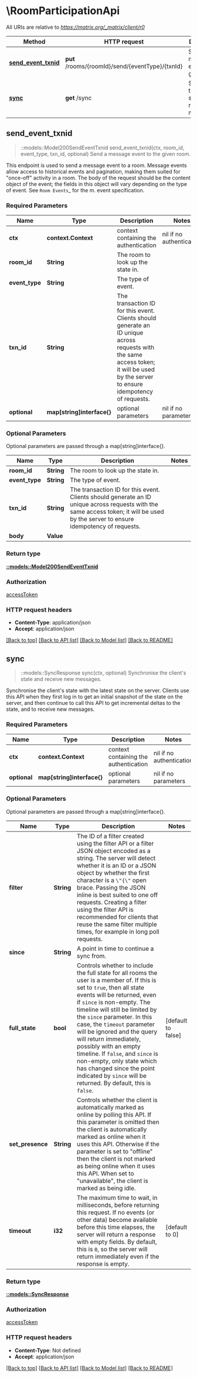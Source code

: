 # \RoomParticipationApi

All URIs are relative to *https://matrix.org/_matrix/client/r0*

Method | HTTP request | Description
------------- | ------------- | -------------
[**send_event_txnid**](RoomParticipationApi.md#send_event_txnid) | **put** /rooms/{roomId}/send/{eventType}/{txnId} | Send a message event to the given room.
[**sync**](RoomParticipationApi.md#sync) | **get** /sync | Synchronise the client's state and receive new messages.



## send_event_txnid

> ::models::Model200SendEventTxnid send_event_txnid(ctx, room_id, event_type, txn_id, optional)
Send a message event to the given room.

This endpoint is used to send a message event to a room. Message events allow access to historical events and pagination, making them suited for \"once-off\" activity in a room. The body of the request should be the content object of the event; the fields in this object will vary depending on the type of event. See `Room Events`_ for the m. event specification.

### Required Parameters


Name | Type | Description  | Notes
------------- | ------------- | ------------- | -------------
 **ctx** | **context.Context** | context containing the authentication | nil if no authentication
  **room_id** | **String**| The room to look up the state in. | 
  **event_type** | **String**| The type of event. | 
  **txn_id** | **String**| The transaction ID for this event. Clients should generate an ID unique across requests with the same access token; it will be used by the server to ensure idempotency of requests. | 
 **optional** | **map[string]interface{}** | optional parameters | nil if no parameters

### Optional Parameters

Optional parameters are passed through a map[string]interface{}.

Name | Type | Description  | Notes
------------- | ------------- | ------------- | -------------
 **room_id** | **String**| The room to look up the state in. | 
 **event_type** | **String**| The type of event. | 
 **txn_id** | **String**| The transaction ID for this event. Clients should generate an ID unique across requests with the same access token; it will be used by the server to ensure idempotency of requests. | 
 **body** | **Value**|  | 

### Return type

[**::models::Model200SendEventTxnid**](200_sendEventTxnid.md)

### Authorization

[accessToken](../README.md#accessToken)

### HTTP request headers

- **Content-Type**: application/json
- **Accept**: application/json

[[Back to top]](#) [[Back to API list]](../README.md#documentation-for-api-endpoints) [[Back to Model list]](../README.md#documentation-for-models) [[Back to README]](../README.md)


## sync

> ::models::SyncResponse sync(ctx, optional)
Synchronise the client's state and receive new messages.

Synchronise the client's state with the latest state on the server. Clients use this API when they first log in to get an initial snapshot of the state on the server, and then continue to call this API to get incremental deltas to the state, and to receive new messages.

### Required Parameters


Name | Type | Description  | Notes
------------- | ------------- | ------------- | -------------
 **ctx** | **context.Context** | context containing the authentication | nil if no authentication
 **optional** | **map[string]interface{}** | optional parameters | nil if no parameters

### Optional Parameters

Optional parameters are passed through a map[string]interface{}.

Name | Type | Description  | Notes
------------- | ------------- | ------------- | -------------
 **filter** | **String**| The ID of a filter created using the filter API or a filter JSON object encoded as a string. The server will detect whether it is an ID or a JSON object by whether the first character is a ``\"{\"`` open brace. Passing the JSON inline is best suited to one off requests. Creating a filter using the filter API is recommended for clients that reuse the same filter multiple times, for example in long poll requests. | 
 **since** | **String**| A point in time to continue a sync from. | 
 **full_state** | **bool**| Controls whether to include the full state for all rooms the user is a member of.  If this is set to `true`, then all state events will be returned, even if `since` is non-empty. The timeline will still be limited by the `since` parameter. In this case, the ``timeout`` parameter will be ignored and the query will return immediately, possibly with an empty timeline.  If `false`, and `since` is non-empty, only state which has changed since the point indicated by `since` will be returned.  By default, this is `false`. | [default to false]
 **set_presence** | **String**| Controls whether the client is automatically marked as online by polling this API. If this parameter is omitted then the client is automatically marked as online when it uses this API. Otherwise if the parameter is set to \"offline\" then the client is not marked as being online when it uses this API. When set to \"unavailable\", the client is marked as being idle. | 
 **timeout** | **i32**| The maximum time to wait, in milliseconds, before returning this request. If no events (or other data) become available before this time elapses, the server will return a response with empty fields.  By default, this is ``0``, so the server will return immediately even if the response is empty. | [default to 0]

### Return type

[**::models::SyncResponse**](sync_response.md)

### Authorization

[accessToken](../README.md#accessToken)

### HTTP request headers

- **Content-Type**: Not defined
- **Accept**: application/json

[[Back to top]](#) [[Back to API list]](../README.md#documentation-for-api-endpoints) [[Back to Model list]](../README.md#documentation-for-models) [[Back to README]](../README.md)

